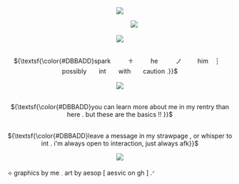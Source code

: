 <p align="center"> 
    <img src="https://file.garden/ZvCqhdy8jhQoAZIQ/IMG_0513.png"/>

‎ ‎ ‎‎‎ ‎ ‎ ‎‎ ‎ ‎‎ ‎‎ ‎ ‎ ‎ ‎‎ ‎ ‎‎ ‎ ‎ ‎ ‎  ‎‎ ‎‎‎ ‎ ‎ ‎ ‎  ‎‎ ‎‎ ‎‎ ‎ ‎ ‎ ‎ ‎ ‎ ‎‎ ‎ ‎‎ ‎ ‎ ‎ ‎ ‎ ‎ ‎ ‎ ‎‎ ‎ ‎ ‎ ‎ ‎ ‎ ‎‎ ‎ ‎  ‎ ‎ ‎ ‎ ‎‎ ‎ ‎ ‎ ‎‎ ‎ ‎ ‎ ‎ ‎ ‎ ‎‎ ‎ ‎ ‎ ‎ ‎ ‎ ‎‎ ‎ ‎ ‎ ‎ ‎ ‎ ‎ ‎ ‎‎ ‎ ‎ ‎ ‎ ‎ ‎ ‎‎ ‎ ‎ ‎ ‎ ‎ ‎ ‎ ‎ ‎  ‎‎ ‎ ‎ ‎ ‎ ‎ ‎ ‎‎ ‎ ‎ ‎ ‎ ‎ ‎ ‎ ‎ ‎ ‎![](https://komarev.com/ghpvc/?username=gumbawll&label=★&color=463F3A)

<p align="center"> 
    <img src="https://file.garden/ZvCqhdy8jhQoAZIQ/IMG_0893.png"/>
<p align="center">  
    



<p align="center">
   <br> ${\textsf{\color{#DBBADD}spark‎ ‎ ‎ ‎ ‎ ‎ ‎ ‎ ‎  ‎ ‎♱‎ ‎ ‎ ‎ ‎  ‎ ‎  ‎ ‎ ‎ he‎ ‎ ‎ ‎ ‎  ‎‎ ‎ ‎ ‎ ‎  ‎ノ‎ ‎ ‎ ‎ ‎  ‎   ‎ ‎ ‎ him‎    ‎ ‎ ‎ ┆   ‎ ‎ ‎ ‎ possibly   ‎ ‎ ‎ ‎ ‎  ‎  int ‎ ‎ ‎ ‎ ‎  ‎    with  ‎ ‎ ‎ ‎ ‎  ‎   caution   𓈒}}$ 
 <br>

<p align="center"> 
    <img src="https://file.garden/ZvCqhdy8jhQoAZIQ/IMG_0518.png"/>

<p align="center">
   <br> ${\textsf{\color{#DBBADD}you can learn more about me in my rentry than here . but these are the basics !! }}$ 
 <br>

<p align="center">
   <br> ${\textsf{\color{#DBBADD}leave a message in my strawpage , or whisper to int . i'm always open to interaction, just always afk}}$ 
 <br>

<p align="center"> <img src="https://file.garden/ZvCqhdy8jhQoAZIQ/IMG_0517.png"/>

⟢ graphics by me 𓈒 art by aesop [ aesvic on gh ] .ᐟ



  

